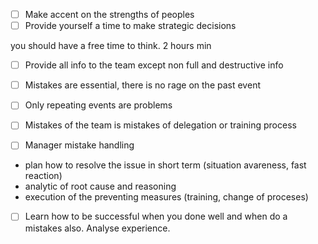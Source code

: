 
- [ ] Make accent on the strengths of peoples 
- [ ] Provide yourself a time to make strategic decisions 

you should have a free time to think. 2 hours min

- [ ] Provide all info to the team except non full and destructive info
- [ ] Mistakes are essential, there is no rage on the past event
- [ ] Only repeating events are problems
- [ ] Mistakes of the team is mistakes of delegation or training process

- [ ] Manager mistake handling
* plan how to resolve the issue in short term (situation avareness, fast reaction)
* analytic of root cause and reasoning
* execution of the preventing measures (training, change of proceses)

- [ ] Learn how to be successful when you done well and when do a mistakes also. Analyse experience.
